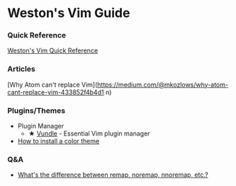 # Weston's Vim Guide
### Quick Reference
[Weston's Vim Quick Reference](https://github.com/wwselleck/weston-guides/blob/master/vim/quick-reference.md)

### Articles
[Why Atom can't replace Vim](https://medium.com/@mkozlows/why-atom-cant-replace-vim-433852f4b4d1 n)

### Plugins/Themes
+ Plugin Manager
  + ★ [Vundle](https://github.com/VundleVim/Vundle.vim) - Essential Vim plugin manager
+ [How to install a color theme](http://www.mkyong.com/linux/how-to-install-a-vim-color-scheme/)

### Q&A
+ [What's the difference between remap, noremap, nnoremap, etc.?](http://stackoverflow.com/questions/3776117/what-is-the-difference-between-the-remap-noremap-nnoremap-and-vnoremap-mapping)

